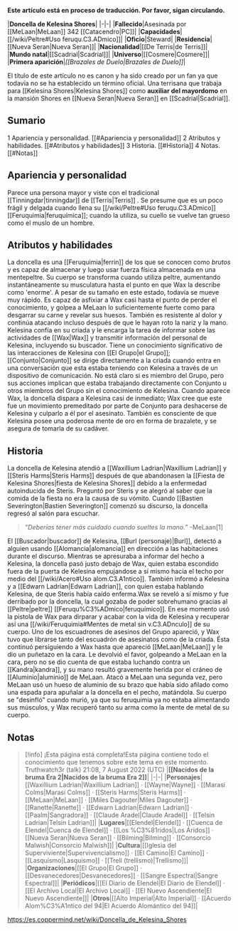 **Este artículo está en proceso de traducción. Por favor, sigan circulando.**


|**Doncella de Kelesina Shores**|
|-|-|
|**Fallecido**|Asesinada por [[MeLaan\|MeLaan]] 342 [[Catacendro\|PC]]|
|**Capacidades**|[[/wiki/Peltre#Uso feruqu.C3.ADmico]]|
|**Oficio**|Steward|
|**Residencia**|[[Nueva Seran\|Nueva Seran]]|
|**Nacionalidad**|[[De Terris\|de Terris]]|
|**Mundo natal**|[[Scadrial\|Scadrial]]|
|**Universo**|[[Cosmere\|Cosmere]]|
|**Primera aparición**|*[[Brazales de Duelo\|Brazales de Duelo]]*|

El título de este artículo no es canon y ha sido creado por un fan ya que todavía no se ha establecido un término oficial.
Una terrisana que trabaja para [[Kelesina Shores\|Kelesina Shores]] como **auxiliar del mayordomo** en la mansión Shores en [[Nueva Seran\|Nueva Seran]] en [[Scadrial\|Scadrial]].

## Sumario

1 Apariencia y personalidad. [[#Apariencia y personalidad]] 
2 Atributos y habilidades. [[#Atributos y habilidades]] 
3 Historia. [[#Historia]] 
4 Notas. [[#Notas]] 


## Apariencia y personalidad
Parece una persona mayor y viste con el tradicional [[Tinningdar\|tinningdar]] de [[Terris\|Terris]] . Se presume que es un poco frágil y delgada cuando llena su [[/wiki/Peltre#Uso feruqu.C3.ADmico]] [[Feruquimia\|feruquímica]]; cuando la utiliza, su cuello se vuelve tan grueso como el muslo de un hombre.

## Atributos y habilidades
La doncella es una [[Feruquimia\|ferrin]] de los que se conocen como *brutos* y es capaz de almacenar y luego usar fuerza física almacenada en una mentepeltre. Su cuerpo se transforma cuando utiliza peltre, aumentando instantáneamente su musculatura hasta el punto en que Wax la describe como 'enorme'. A pesar de su tamaño en este estado, todavía se mueve muy rápido. Es capaz de asfixiar a Wax casi hasta el punto de perder el conocimiento, y golpea a MeLaan lo suficientemente fuerte como para desgarrar su carne y revelar sus huesos. También es resistente al dolor y continúa atacando incluso después de que le hayan roto la nariz y la mano.
Kelesina confía en su criada y le encarga la tarea de informar sobre las actividades de [[Wax\|Wax]] y transmitir información del personal de Kelesina, incluyendo su buscador. Tiene un conocimiento significativo de las interacciones de Kelesina con [[El Grupo\|el Grupo]]; [[Conjunto\|Conjunto]] se dirige directamente a la criada cuando entra en una conversación que esta estaba teniendo con Kelesina a través de un dispositivo de comunicación.
No está claro si es miembro del Grupo, pero sus acciones implican que estaba trabajando directamente con Conjunto u otros miembros del Grupo sin el conocimiento de Kelesina. Cuando aparece Wax, la doncella dispara a Kelesina casi de inmediato; Wax cree que este fue un movimiento premeditado por parte de Conjunto para deshacerse de Kelesina y culparlo a él por el asesinato. También es consciente de que Kelesina posee una poderosa mente de oro en forma de brazalete, y se asegura de tomarla de su cadáver.

## Historia
La doncella de Kelesina atendió a [[Waxillium Ladrian\|Waxillium Ladrian]] y [[Steris Harms\|Steris Harms]] después de que abandonasen la [[Fiesta de Kelesina Shores\|fiesta de Kelesina Shores]] debido a la enfermedad autoinducida de Steris. Preguntó por Steris y se alegró al saber que la comida de la fiesta no era la causa de su vómito. Cuando [[Bastien Severington\|Bastien Severington]] comenzó su discurso, la doncella regresó al salón para escuchar.

>“*Deberías tener más cuidado cuando sueltes la mano.*”
\-MeLaan[1]

El [[Buscador\|buscador]] de Kelesina, [[Burl (personaje)\|Burl]], detectó a alguien usando [[Alomancia\|alomancia]] en dirección a las habitaciones durante el discurso. Mientras se apresuraba a informar del hecho a Kelesina, la doncella pasó justo debajo de Wax, quien estaba escondido fuera de la puerta de Kelesina empujandose a sí mismo hacia el techo por medio del [[/wiki/Acero#Uso alom.C3.A1ntico]]. También informó a Kelesina y a [[Edwarn Ladrian\|Edwarn Ladrian]], con quien estaba hablando Kelesina, de que Steris había caído enferma.Wax se reveló a sí mismo y fue derribado por la doncella, la cual gozaba de poder sobrehumano gracias al [[Peltre\|peltre]] [[Feruqu%C3%ADmico\|feruquímico]]. En ese momento usó la pistola de Wax para dirparar y acabar con la vida de Kelesina y recuperar así una [[/wiki/Feruquimia#Mentes de metal sin v.C3.ADnculo]] de su cuerpo. Uno de los escuadrones de asesinos del Grupo apareció, y Wax tuvo que librarse tanto del escuadrón de asesinatos como de la criada. Ésta continuó persiguiendo a Wax hasta que apareció [[MeLaan\|MeLaan]] y le dio un puñetazo en la cara. Le devolvió el favor, golpeando a MeLaan en la cara, pero no se dio cuenta de que estaba luchando contra un [[Kandra\|kandra]], y su mano resultó gravemente herida por el cráneo de [[Aluminio\|aluminio]] de MeLaan. Atacó a MeLaan una segunda vez, pero MeLaan usó un hueso de aluminio de su brazo que había sido afilado como una espada para apuñalar a la doncella en el pecho, matándola. Su cuerpo se "desinfló" cuando murió, ya que su feruquimia ya no estaba alimentando sus músculos, y Wax recuperó tanto su arma como la mente de metal de su cuerpo.

## Notas

> [!info] ¡Esta página está completa!Esta página contiene todo el conocimiento que tenemos sobre este tema en este momento.
Truthwatch3r (talk) 21:08, 7 August 2022 (UTC)
|**[[Nacidos de la bruma Era 2\|Nacidos de la bruma Era 2]]**|
|-|-|
|**Personajes**|[[Waxillium Ladrian\|Waxillium Ladrian]] · [[Wayne\|Wayne]] · [[Marasi Colms\|Marasi Colms]] · [[Steris Harms\|Steris Harms]] · [[MeLaan\|MeLaan]] · [[Miles Dagouter\|Miles Dagouter]] · [[Ranette\|Ranette]] · [[Edwarn Ladrian\|Edwarn Ladrian]] · [[Paalm\|Sangradora]] · [[Claude Aradel\|Claude Aradel]] · [[Telsin Ladrian\|Telsin Ladrian]]|
|**Lugares**|[[Elendel\|Elendel]] · [[Cuenca de Elendel\|Cuenca de Elendel]] · [[Los %C3%81ridos\|Los Áridos]] · [[Nueva Seran\|Nueva Seran]] · [[Bilming\|Bilming]] · [[Consorcio Malwish\|Consorcio Malwish]]|
|**Cultura**|[[Iglesia del Superviviente\|Supervivencialismo]] · [[El Camino\|El Camino]] · [[Lasquismo\|Lasquismo]] · [[Trell (trellismo)\|Trellismo]]|
|**Organizaciones**|[[El Grupo\|El Grupo]] · [[Desvanecedores\|Desvanecedores]] · [[Sangre Espectral\|Sangre Espectral]]|
|**Periódicos**|[[El Diario de Elendel\|El Diario de Elendel]] · [[El Archivo Local\|El Archivo Local]] · [[El Nuevo Ascendiente\|El Nuevo Ascendiente]]|
|**Otros**|[[Alto Imperial\|Alto Imperial]] · [[Acuerdo Alom%C3%A1ntico del 94\|El Acuerdo Alomántico del 94]]|



https://es.coppermind.net/wiki/Doncella_de_Kelesina_Shores